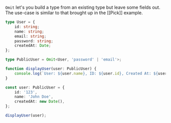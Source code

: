 `Omit` let's you build a type from an existing type but leave some fields out. The use-case is similar to that brought up in the [[Pick]] example.

```ts
type User = {
    id: string;
    name: string;
    email: string;
    password: string;
    createdAt: Date;
};

type PublicUser = Omit<User, 'password' | 'email'>;

function displayUser(user: PublicUser) {
    console.log(`User: ${user.name}, ID: ${user.id}, Created At: ${user.createdAt}`);
}

const user: PublicUser = {
    id: '123',
    name: 'John Doe',
    createdAt: new Date(),
};

displayUser(user);

```